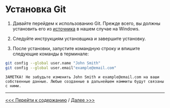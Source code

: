 # **Установка Git** 

1. Давайте перейдем к использованию Git. Прежде всего, вы должны установить его из [источника](https://git-scm.com/download/win) в нашем случае на Windows.

1. Следуйте инструкциям установщика и завершите установку.

1. После установки, запустите командную строку и впишите следующие команды в терминале:

```bash 
git config --global user.name "John Smith"
git config --global user.email"example@email.com"
```
``ЗАМЕТКА! Не забудьте изменить John Smith и example@email.com на ваши собственные данные. Любые созданные в дальнейшем коммиты будут связаны с ними.``

---

[<<< Перейти к содержанию](./01_readme.md) / [Далее >>>](./04_begin_use.md)
